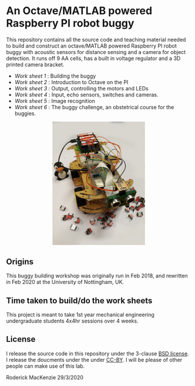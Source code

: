 An Octave/MATLAB powered Raspberry PI robot buggy
=================================================

This repository contains all the source code and teaching material needed to build and construct an octave/MATLAB powered Raspberry PI robot buggy with acoustic sensors for distance sensing and a camera for object detection.  It runs off 9 AA cells, has a built in voltage regulator and a 3D printed camera bracket.

- *Work sheet 1* : Building the buggy
- *Work sheet 2* : Introduction to Octave on the PI
- *Work sheet 3* : Output, controlling the motors and LEDs
- *Work sheet 4* : Input, echo sensors, switches and cameras.
- *Work sheet 5* : Image recognition
- *Work sheet 6* : The buggy challenge, an obstetrical course for the buggies.

<p align="center">
<img src="./images/buggy.jpg" width=50%>

</p>

Origins
-------

This buggy building workshop was originally run in Feb 2018, and rewritten in Feb 2020 at the University of Nottingham, UK.


Time taken to build/do the work sheets
--------------------------------------

This project is meant to take 1st year mechanical engineering undergraduate students 4x4hr sessions over 4 weeks.


License
-------
I release the source code in this repository under the 3-clause [BSD license](https://en.wikipedia.org/wiki/BSD_licenses).  I release the doucments under the under [CC-BY](https://creativecommons.org/licenses/by/2.0/).  I will be please of other people can make use of this lab.

Roderick MacKenzie 29/3/2020
